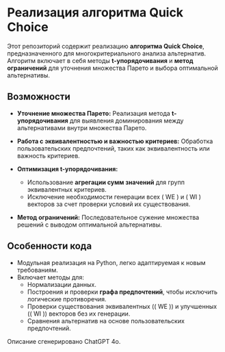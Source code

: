 # Реализация алгоритма Quick Choice

Этот репозиторий содержит реализацию **алгоритма Quick Choice**, предназначенного для многокритериального анализа альтернатив. Алгоритм включает в себя методы **t-упорядочивания** и **метод ограничений** для уточнения множества Парето и выбора оптимальной альтернативы.

## Возможности

- **Уточнение множества Парето:**
  Реализация метода **t-упорядочивания** для выявления доминирования между альтернативами внутри множества Парето.

- **Работа с эквивалентностью и важностью критериев:**
  Обработка пользовательских предпочтений, таких как эквивалентность или важность критериев.

- **Оптимизация t-упорядочивания:**
  - Использование **агрегации сумм значений** для групп эквивалентных критериев.
  - Исключение необходимости генерации всех \( WE \) и \( WI \) векторов за счет проверки условий их существования.

- **Метод ограничений:**
  Последовательное сужение множества решений с выводом оптимальной альтернативы.

## Особенности кода

- Модульная реализация на Python, легко адаптируемая к новым требованиям.
- Включает методы для:
  - Нормализации данных.
  - Построения и проверки **графа предпочтений**, чтобы исключить логические противоречия.
  - Проверки существования эквивалентных (\( WE \)) и улучшенных (\( WI \)) векторов без их генерации.
  - Сравнения альтернатив на основе пользовательских предпочтений.
 

Описание сгенерировано ChatGPT 4o.
